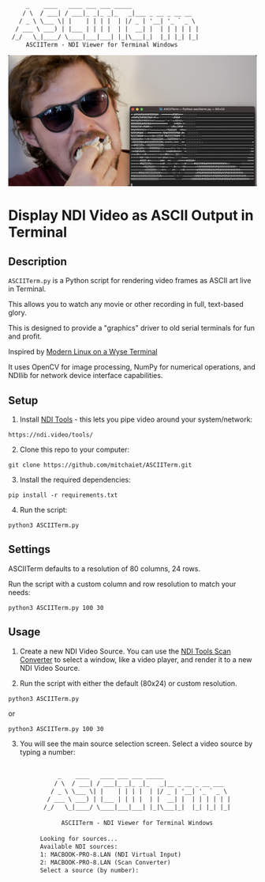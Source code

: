          _    ____   ____ ___ ___ _____                   
        / \  / ___| / ___|_ _|_ _|_   _|___ _ __ _ __ __  
       / _ \ \___ \| |    | | | |  | |/ _ | '__| '_ ` _ \ 
      / ___ \ ___) | |___ | | | |  | |  __| |  | | | | | |
     /_/   \_|____/ \____|___|___| |_|\___|_|  |_| |_| |_|
         ASCIITerm - NDI Viewer for Terminal Windows  

![ASCIITerm Screenshot](/ASCIITermHeader.png)

# Display NDI Video as ASCII Output in Terminal

## Description
`ASCIITerm.py` is a Python script for rendering video frames as ASCII art live in Terminal. 

This allows you to watch any movie or other recording in full, text-based glory.

This is designed to provide a "graphics" driver to old serial terminals for fun and profit. 

Inspired by [Modern Linux on a Wyse Terminal](https://www.youtube.com/watch?v=xQTr9ZOJkC0)

It uses OpenCV for image processing, NumPy for numerical operations, and NDIlib for network device interface capabilities.

## Setup

1. Install [NDI Tools](https://ndi.video/tools/) - this lets you pipe video around your system/network:
   
```
https://ndi.video/tools/
```

2. Clone this repo to your computer:
   
```
git clone https://github.com/mitchaiet/ASCIITerm.git
```

3. Install the required dependencies:
   
```
pip install -r requirements.txt
```
4. Run the script:
   
```
python3 ASCIITerm.py
```
## Settings

ASCIITerm defaults to a resolution of 80 columns, 24 rows.

Run the script with a custom column and row resolution to match your needs:
```
python3 ASCIITerm.py 100 30
```

## Usage

1. Create a new NDI Video Source. You can use the [NDI Tools Scan Converter](https://ndi.video/tools/ndi-scan-converter/) to select a window, like a video player, and render it to a new NDI Video Source.
   
3. Run the script with either the default (80x24) or custom resolution.
   
```
python3 ASCIITerm.py
```
or
```
python3 ASCIITerm.py 100 30
```

3. You will see the main source selection screen. Select a video source by typing a number:
   
```
                                                                                             
              _    ____   ____ ___ ___ _____                   
             / \  / ___| / ___|_ _|_ _|_   _|__ _ __ _ __ ___  
            / _ \ \___ \| |    | | | |  | |/ _ | '__| '_ ` _ \ 
           / ___ \ ___) | |___ | | | |  | |  __| |  | | | | | |
          /_/   \_|____/ \____|___|___| |_|\___|_|  |_| |_| |_|
                                                               
               ASCIITerm - NDI Viewer for Terminal Windows                                                                   
             
         Looking for sources...
         Available NDI sources:
         1: MACBOOK-PRO-8.LAN (NDI Virtual Input)
         2: MACBOOK-PRO-8.LAN (Scan Converter)
         Select a source (by number):
   ```


